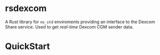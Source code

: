 # rsdexcom

A Rust library for `no_std` enviroments providing an interface to the Dexcom Share service. Used to get *real-time* Dexcom CGM sender data.

# QuickStart

